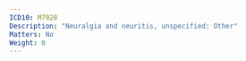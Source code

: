 ```yaml
---
ICD10: M7928
Description: "Neuralgia and neuritis, unspecified: Other"
Matters: No
Weight: 0
---
```


